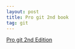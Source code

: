 ```yaml
---
layout: post
title: Pro git 2nd book
tag: git
---
```


<a href="http://git-scm.com/book/zh/v2">Pro git 2nd Edition </a>
